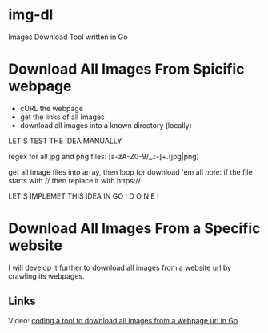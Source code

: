 # img-dl
Images Download Tool written in Go

# Download All Images From Spicific webpage
- cURL the webpage
- get the links of all Images
- download all images into a known directory (locally)

LET'S TEST THE IDEA MANUALLY

regex for all jpg and png files: [a-zA-Z0-9/_.:-]+.(jpg|png)

get all image files into array, then loop for download 'em all
_note_: if the file starts with // then replace it with https://


LET'S IMPLEMET THIS IDEA IN GO
! D O N E !

# Download All Images From a Specific website
I will develop it further to download all images from a website url by crawling its webpages.

## Links
Video: [coding a tool to download all images from a webpage url in Go](youtube.com)
